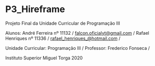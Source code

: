 # P3_Hireframe
Projeto Final da Unidade Curricular de Programação III

Alunos:
André Ferreira nº 11132 / falcon.oficialyt@gmail.com /
Rafael Henriques nº 11336 / rafael_henriques_@hotmail.com / 

Unidade Curricular: Programação III /
Professor: Frederico Fonseca /

Instituto Superior Miguel Torga
2020
